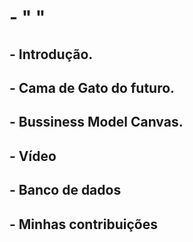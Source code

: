 # - " "

## - Introdução.


## - Cama de Gato do futuro.


## - Bussiness Model Canvas.


## - Vídeo


## - Banco de dados 


## - Minhas contribuições

